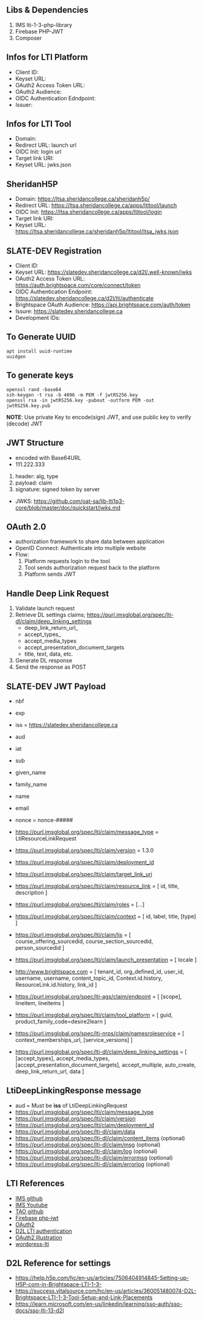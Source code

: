 Libs & Dependencies
-------------------
1. IMS lti-1-3-php-library
2. Firebase PHP-JWT
3. Composer

Infos for LTI Platform
----------------------
- Client ID: 
- Keyset URL: 
- OAuth2 Access Token URL: 
- OAuth2 Audience: 
- OIDC Authentication Edndpoint:
- Issuer:

Infos for LTI Tool
------------------
- Domain:
- Redirect URL: launch url
- OIDC Init: login url
- Target link URI:
- Keyset URL: jwks.json

SheridanH5P
-----------------------
- Domain: https://ltsa.sheridancollege.ca/sheridanh5p/
- Redirect URL: https://ltsa.sheridancollege.ca/apps/ltitool/launch
- OIDC Init: https://ltsa.sheridancollege.ca/apps/ltitool/login
- Target link URI:
- Keyset URL: https://ltsa.sheridancollege.ca/sheridanh5p/ltitool/ltsa_jwks.json

SLATE-DEV Registration
----------------------
- Client ID:
- Keyset URL: https://slatedev.sheridancollege.ca/d2l/.well-known/jwks
- OAuth2 Access Token URL: https://auth.brightspace.com/core/connect/token
- OIDC Authentication Endpoint: https://slatedev.sheridancollege.ca/d2l/lti/authenticate
- Brightspace OAuth Audience: https://api.brightspace.com/auth/token
- Issure: https://slatedev.sheridancollege.ca
- Development IDs:

To Generate UUID
----------------
    apt install uuid-runtime
    uuidgen

To generate keys
----------------
    openssl rand -base64
    ssh-keygen -t rsa -b 4096 -m PEM -f jwtRS256.key
    openssl rsa -in jwtRS256.key -pubout -outform PEM -out jwtRS256.key.pub
**NOTE**: Use private Key to encode(sign) JWT, and use public key to verify (decode) JWT

JWT Structure
-------------
- encoded with Base64URL
- 111.222.333
1. header: alg, type
2. payload: claim
3. signature: signed token by server
- JWKS: https://github.com/oat-sa/lib-lti1p3-core/blob/master/doc/quickstart/jwks.md

OAuth 2.0
---------
- authorization framework to share data between application
- OpenID Connect: Authenticate into multiple website
- Flow:
    1. Platform requests login to the tool
    2. Tool sends authorization request back to the platform
    3. Platform sends JWT


Handle Deep Link Request
------------------------
1. Validate launch request
2. Retrieve DL settings claims; https://purl.imsglobal.org/spec/lti-dl/claim/deep_linking_settings
    - deep_link_return_url_
    - accept_types_
    - accept_media_types
    - accept_presentation_document_targets
    - title, text, data, etc.
3. Generate DL response
4. Send the response as POST


SLATE-DEV JWT Payload
---------------------
- nbf
- exp
- iss = https://slatedev.sheridancollege.ca
- aud
- iat
- sub
- given_name
- family_name
- name
- email
- nonce = nonce-#####
- https://purl.imsglobal.org/spec/lti/claim/message_type = LtiResourceLinkRequest
- https://purl.imsglobal.org/spec/lti/claim/version = 1.3.0
- https://purl.imsglobal.org/spec/lti/claim/deployment_id
- https://purl.imsglobal.org/spec/lti/claim/target_link_uri
- https://purl.imsglobal.org/spec/lti/claim/resource_link = [ id, title, description ]
- https://purl.imsglobal.org/spec/lti/claim/roles = [...]
- https://purl.imsglobal.org/spec/lti/claim/context = [ id, label, title, [type] ]
- https://purl.imsglobal.org/spec/lti/claim/lis = [ course_offering_sourcedid, course_section_sourcedid, person_sourcedid ]
- https://purl.imsglobal.org/spec/lti/claim/launch_presentation = [ locale ]
- http://www.brightspace.com = [ tenant_id, org_defined_id, user_id, username, username, content_topic_id, Context.id.history, ResourceLink.id.history, link_id ]
- https://purl.imsglobal.org/spec/lti-ags/claim/endpoint = [ [scope], lineitem, lineitems ]
- https://purl.imsglobal.org/spec/lti/claim/tool_platform = [ guid, product_family_code=desire2learn ]

- https://purl.imsglobal.org/spec/lti-nrps/claim/namesroleservice = [ context_memberships_url, [service_versions] ]

- https://purl.imsglobal.org/spec/lti-dl/claim/deep_linking_settings = [ [accept_types], accept_media_types, [accept_presentation_document_targets], accept_multiple, auto_create, deep_link_return_url, data ] 


LtiDeepLinkingResponse message
------------------------------
- aud = Must be **iss** of LtiDeepLinkingRequest
- https://purl.imsglobal.org/spec/lti/claim/message_type
- https://purl.imsglobal.org/spec/lti/claim/version
- https://purl.imsglobal.org/spec/lti/claim/deployment_id
- https://purl.imsglobal.org/spec/lti-dl/claim/data
- https://purl.imsglobal.org/spec/lti-dl/claim/content_items (optional)
- https://purl.imsglobal.org/spec/lti-dl/claim/msg (optional)
- https://purl.imsglobal.org/spec/lti-dl/claim/log (optional)
- https://purl.imsglobal.org/spec/lti-dl/claim/errormsg (optional)
- https://purl.imsglobal.org/spec/lti-dl/claim/errorlog (optional)

LTI References
--------------
- [IMS github](https://github.com/1EdTech/lti-1-3-php-library)
- [IMS Youtube](https://youtu.be/fI-rhSSDU8M?feature=shared)
- [TAO github](https://oat-sa.github.io/doc-lti1p3/)
- [Firebase php-jwt](https://github.com/firebase/php-jwt)
- [OAuth2](https://blog.postman.com/what-is-oauth-2-0/)
- [D2L LTI authentication](https://community.d2l.com/brightspace/kb/articles/23730-about-lti-1-3-launch-and-authentication)
- [OAuth2 Illustration](https://developer.okta.com/blog/2019/10/21/illustrated-guide-to-oauth-and-oidc)
- [wordpress-lti](https://github.com/3iPunt/wordpress-lti-1-3)

D2L Reference for settings
--------------------------
- https://help.h5p.com/hc/en-us/articles/7506404914845-Setting-up-H5P-com-in-Brightspace-LTI-1-3-
- https://success.vitalsource.com/hc/en-us/articles/360051480074-D2L-Brightspace-LTI-1-3-Tool-Setup-and-Link-Placements
- https://learn.microsoft.com/en-us/linkedin/learning/sso-auth/sso-docs/sso-lti-13-d2l
